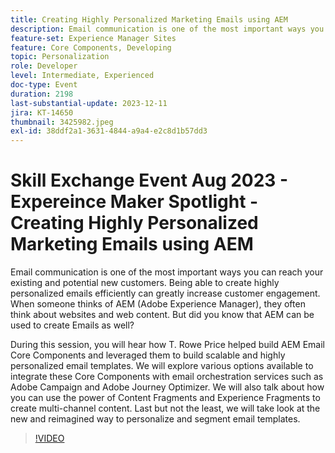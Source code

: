 ```yaml
---
title: Creating Highly Personalized Marketing Emails using AEM
description: Email communication is one of the most important ways you can reach your existing and potential new customers. Being able to create highly personalized emails efficiently can greatly increase customer engagement. When someone thinks of AEM (Adobe Experience Manager), they often think about websites and web content. But did you know that AEM can be used to create Emails as well
feature-set: Experience Manager Sites
feature: Core Components, Developing
topic: Personalization
role: Developer
level: Intermediate, Experienced
doc-type: Event
duration: 2198
last-substantial-update: 2023-12-11
jira: KT-14650
thumbnail: 3425982.jpeg
exl-id: 38ddf2a1-3631-4844-a9a4-e2c8d1b57dd3
---
```

# Skill Exchange Event Aug 2023 - Expereince Maker Spotlight - Creating Highly Personalized Marketing Emails using AEM

Email communication is one of the most important ways you can reach your existing and potential new customers. Being able to create highly personalized emails efficiently can greatly increase customer engagement. When someone thinks of AEM (Adobe Experience Manager), they often think about websites and web content. But did you know that AEM can be used to create Emails as well?

During this session, you will hear how T. Rowe Price helped build AEM Email Core Components and leveraged them to build scalable and highly personalized email templates. We will explore various options available to integrate these Core Components with email orchestration services such as Adobe Campaign and Adobe Journey Optimizer. We will also talk about how you can use the power of Content Fragments and Experience Fragments to create multi-channel content. Last but not the least, we will take look at the new and reimagined way to personalize and segment email templates.

>[!VIDEO](https://video.tv.adobe.com/v/3425982/?learn=on)
